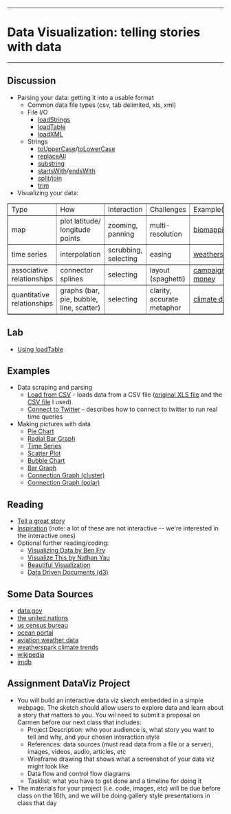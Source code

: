 --------------------------------

# Data Visualization: telling stories with data
--------------------------------

## Discussion
- Parsing your data: getting it into a usable format
	- Common data file types (csv, tab delimited, xls, xml)
	- File I/O
		- [loadStrings](http://www.processing.org/reference/loadStrings_.html)
		- [loadTable](http://www.processing.org/reference/loadTable_.html)
		- [loadXML](http://www.processing.org/reference/loadXML_.html)
	- Strings
		- [toUpperCase](http://www.processing.org/reference/String_toUpperCase_.html)/[toLowerCase](http://www.processing.org/reference/String_toLowerCase_.html)
		- [replaceAll](http://docs.oracle.com/javase/1.5.0/docs/api/java/lang/String.html#replaceAll%28java.lang.String,%20java.lang.String%29)
		- [substring](http://www.processing.org/reference/String_substring_.html)
		- [startsWith](http://docs.oracle.com/javase/1.5.0/docs/api/java/lang/String.html#startsWith%28java.lang.String%29)/[endsWith](http://docs.oracle.com/javase/1.5.0/docs/api/java/lang/String.html#endsWith%28java.lang.String%29)
		- [split](http://www.processing.org/reference/split_.html)/[join](http://www.processing.org/reference/join_.html)
		- [trim](http://www.processing.org/reference/trim_.html)
- Visualizing your data:

<table border="1">

<tr><td> Type </td><td> How </td><td> Interaction </td><td> Challenges </td><td> Example(s) </td></tr>

<tr><td> map </td><td> plot latitude/ longitude points </td><td> zooming, panning </td><td> multi-resolution </td><td> <a href="http://www.sf.biomapping.net/map.htm">biomapping</a> </td></tr>

<tr><td> time series </td><td> interpolation </td><td> scrubbing, selecting </td><td> easing </td><td> <a href="http://weatherspark.com">weatherspark</a> </td></tr>

<tr><td> associative relationships </td><td> connector splines </td><td> selecting </td><td> layout (spaghetti) </td><td> <a href="http://www.propublica.org/special/a-tangled-web">campaign money</a> </td></tr>

<tr><td> quantitative relationships </td><td> graphs (bar, pie, bubble, line, scatter) </td><td> selecting </td><td> clarity, accurate metaphor </td><td> <a href="http://www.climateinstitute.org.au/global-climate-leadership-review-2012.html/section/479">climate data</a> </td></tr>

</table>


## Lab
- [Using loadTable](id/examples/LoadTable/web-export/)

## Examples
- Data scraping and parsing
	- [Load from CSV](id/examples.py?page=LoadCSV) - loads data from a CSV file ([original XLS file](id/examples/LoadCSV/originalFile.xls) and the [CSV file](id/examples/LoadCSV/TimeUse2011.csv) I used)
	- [Connect to Twitter](http://blog.blprnt.com/blog/blprnt/updated-quick-tutorial-processing-twitter) - describes how to connect to twitter to run real time queries
- Making pictures with data
	- [Pie Chart](http://processing.org/learning/basics/piechart.html)
	- [Radial Bar Graph](id/examples.py?page=RadialBarGraph)
	- [Time Series](id/examples.py?page=TimeSeries)
	- [Scatter Plot](id/examples.py?page=ScatterPlot)
	- [Bubble Chart](id/examples.py?page=BubbleChart)
	- [Bar Graph](id/examples.py?page=SmoothBars)
	- [Connection Graph (cluster)](http://www.openprocessing.org/sketch/22525)
	- [Connection Graph (polar)](http://www.openprocessing.org/sketch/34748)

## Reading
 - [Tell a great story](http://flowingdata.com/2008/10/10/great-data-visualization-tells-a-great-story/)
 - [Inspiration](http://flowingdata.com/) (note: a lot of these are not interactive -- we're interested in the interactive ones)
 - Optional further reading/coding:
 	- [Visualizing Data by Ben Fry](http://books.google.com/books?id=6jsVAiULQBgC&lpg=PP1&pg=PP1#v=onepage&q&f=false)
 	- [Visualize This by Nathan Yau](http://books.google.com/books?id=CB9XRIv9oigC&lpg=PP1&dq=978-0470944882&pg=PP1#v=onepage&q&f=false)
 	- [Beautiful Visualization](http://books.google.com/books?id=TKh6fdlKwfMC&lpg=PP1&dq=978-1449379865&pg=PP1#v=onepage&q&f=false)
 	- [Data Driven Documents (d3)](http://d3js.org/) 
 	
## Some Data Sources
 - [data.gov](http://data.gov)
 - [the united nations](http://unstats.un.org/unsd/)
 - [us census bureau](http://www.census.gov/main/www/access.html)
 - [ocean portal](http://www.data.gov/communities/node/237/data_tools/feature)
 - [aviation weather data](http://aviationweather.gov/adds/)
 - [weatherspark climate trends](http://weatherspark.com/climatetrends/data)
 - [wikipedia](http://en.wikipedia.org/wiki/Wikipedia:Database_download)
 - [imdb](http://www.imdb.com/interfaces)

## Assignment DataViz Project
- You will build an interactive data viz sketch embedded in a simple webpage.  The sketch should allow users to explore data and learn about a story that matters to you.  You wil need to submit a proposal on Carmen before our next class that includes:
    - Project Description: who your audience is, what story you want to tell and why, and your chosen interaction style
    - References: data sources (must read data from a file or a server), images, videos, audio, articles, etc
    - Wireframe drawing that shows what a screenshot of your data viz might look like
    - Data flow and control flow diagrams
    - Tasklist: what you have to get done and a timeline for doing it
- The materials for your project (i.e. code, images, etc) will be due before class on the 16th, and we will be doing gallery style presentations in class that day

